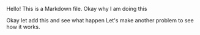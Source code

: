 Hello!
This is a Markdown file.
Okay why I am doing this

Okay let add this and see what happen
Let's make another problem to see how it works.
